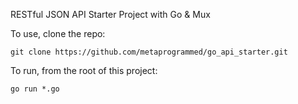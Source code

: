 RESTful JSON API Starter Project with Go & Mux

To use, clone the repo:

```
git clone https://github.com/metaprogrammed/go_api_starter.git
``` 


To run, from the root of this project:

```
go run *.go
```
